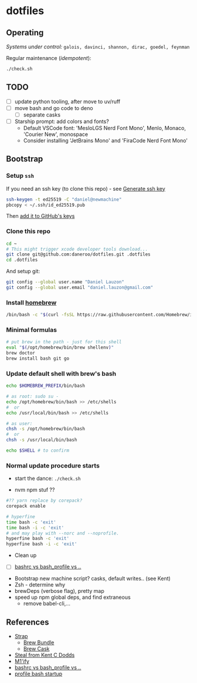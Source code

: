 # dotfiles

## Operating

_Systems under control:_ `galois, davinci, shannon, dirac, goedel, feynman`

Regular maintenance (_idempotent_):

```bash
./check.sh
```

## TODO

- [ ] update python tooling, after move to uv/ruff
- [ ] move bash and go code to deno
  - [ ] separate casks
- [ ] Starship prompt: add colors and fonts?
  - Default VSCode font: 'MesloLGS Nerd Font Mono', Menlo, Monaco, 'Courier New', monospace
  - Consider installing 'JetBrains Mono' and 'FiraCode Nerd Font Mono'

## Bootstrap

### Setup `ssh`

If you need an ssh key (to clone this repo) - see [Generate ssh key](https://docs.github.com/en/authentication/connecting-to-github-with-ssh)

```bash
ssh-keygen -t ed25519 -C "daniel@newmachine"
pbcopy < ~/.ssh/id_ed25519.pub
```

Then [add it to GitHub's keys](https://github.com/settings/keys)

### Clone this repo

```bash
cd ~
# This might trigger xcode developer tools download...
git clone git@github.com:daneroo/dotfiles.git .dotfiles
cd .dotfiles
```

And setup git:

```bash
git config --global user.name "Daniel Lauzon"
git config --global user.email "daniel.lauzon@gmail.com"
```

### Install [homebrew](https://brew.sh/)

```bash
/bin/bash -c "$(curl -fsSL https://raw.githubusercontent.com/Homebrew/install/HEAD/install.sh)"
```

### Minimal formulas

```bash
# put brew in the path - just for this shell
eval "$(/opt/homebrew/bin/brew shellenv)"
brew doctor
brew install bash git go
```

### Update default shell with brew's bash

```bash
echo $HOMEBREW_PREFIX/bin/bash

# as root: sudo su -
echo /opt/homebrew/bin/bash >> /etc/shells
#  or
echo /usr/local/bin/bash >> /etc/shells

# as user:
chsh -s /opt/homebrew/bin/bash
#  or
chsh -s /usr/local/bin/bash

echo $SHELL # to confirm
```

### Normal update procedure starts

- start the dance: `./check.sh`

- nvm npm stuf ??

```bash
#?? yarn replace by corepack?
corepack enable
```

```bash
# hyperfine
time bash -c 'exit'
time bash -i -c 'exit'
# and may play with --norc and --noprofile.
hyperfine bash -c 'exit'
hyperfine bash -i -c 'exit'
```

- Clean up

- [ ] [bashrc vs bash_profile vs ..](https://superuser.com/questions/789448/choosing-between-bashrc-profile-bash-profile-etc)
- Bootstrap new machine script? casks, default writes.. (see Kent)
- Zsh - determine why
- brewDeps (verbose flag), pretty map
- speed up npm global deps, and find extraneous
  - remove babel-cli,...

## References

- [Strap](https://github.com/MikeMcQuaid/strap)
  - [Brew Bundle](https://github.com/Homebrew/homebrew-bundle)
  - [Brew Cask](https://github.com/Homebrew/homebrew-cask)
- [Steal from Kent C Dodds](https://github.com/kentcdodds/dotfiles/blob/main/.macos)
- [M1'ify](https://blog.smittytone.net/2021/02/07/how-to-migrate-to-native-homebrew-on-an-m1-mac/)
- [bashrc vs bash_profile vs ..](https://superuser.com/questions/789448/choosing-between-bashrc-profile-bash-profile-etc)
- [profile bash startup](https://stackoverflow.com/questions/5014823/how-can-i-profile-a-bash-shell-script-slow-startup)

